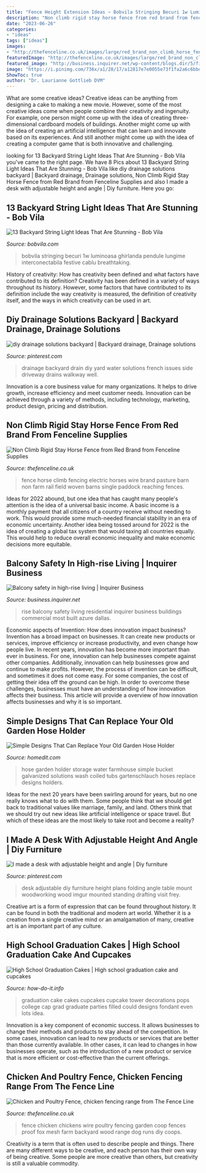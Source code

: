 ```yaml
---
title: "Fence Height Extension Ideas ~ Bobvila Stringing Becuri 1w Luminoasa Ghirlanda Pendule Lungime Interconectabila Festive Cablu Breathtaking"
description: "Non climb rigid stay horse fence from red brand from fenceline supplies"
date: "2023-06-26"
categories:
- "ideas"
tags: ["ideas"]
images:
- "http://thefenceline.co.uk/images/large/red_brand_non_climb_horse_fence_3.jpg"
featuredImage: "http://thefenceline.co.uk/images/large/red_brand_non_climb_horse_fence_3.jpg"
featured_image: "http://business.inquirer.net/wp-content/blogs.dir/5/files/2014/05/dallas-azure-1024x682.jpg"
image: "https://i.pinimg.com/736x/a1/28/17/a12817e7e0055e73f1fa2a6c6bbdf598.jpg"
ShowToc: true
author: "Dr. Laurianne Gottlieb DVM"
---
```



What are some creative ideas?
Creative ideas can be anything from designing a cake to making a new movie. However, some of the most creative ideas come when people combine their creativity and ingenuity. For example, one person might come up with the idea of creating three-dimensional cardboard models of buildings. Another might come up with the idea of creating an artificial intelligence that can learn and innovate based on its experiences. And still another might come up with the idea of creating a computer game that is both innovative and challenging.

	

		
looking for 13 Backyard String Light Ideas That Are Stunning - Bob Vila you've came to the right page. We have 8 Pics about 13 Backyard String Light Ideas That Are Stunning - Bob Vila like diy drainage solutions backyard | Backyard drainage, Drainage solutions, Non Climb Rigid Stay Horse Fence from Red Brand from Fenceline Supplies and also I made a desk with adjustable height and angle | Diy furniture. Here you go:
		
    
## 13 Backyard String Light Ideas That Are Stunning - Bob Vila

<img loading=lazy src="https://empire-s3-production.bobvila.com/slides/38344/original/drape_pergola_string_lights.jpg?1594248211" onerror="this.onerror=null;this.src='https://tse2.mm.bing.net/th?id=OIP.9edMslBGIM7wPU-VcPgaugHaFX&amp;pid=15.1';" alt="13 Backyard String Light Ideas That Are Stunning - Bob Vila">

_Source: bobvila.com_

>bobvila stringing becuri 1w luminoasa ghirlanda pendule lungime interconectabila festive cablu breathtaking. 

	

History of creativity: How has creativity been defined and what factors have contributed to its definition?
Creativity has been defined in a variety of ways throughout its history. However, some factors that have contributed to its definition include the way creativity is measured, the definition of creativity itself, and the ways in which creativity can be used in art.

    
## Diy Drainage Solutions Backyard | Backyard Drainage, Drainage Solutions

<img loading=lazy src="https://i.pinimg.com/736x/a1/28/17/a12817e7e0055e73f1fa2a6c6bbdf598.jpg" onerror="this.onerror=null;this.src='https://tse1.mm.bing.net/th?id=OIP.KHmczPrLlcSvhCyaAH9l1wHaJ3&amp;pid=15.1';" alt="diy drainage solutions backyard | Backyard drainage, Drainage solutions">

_Source: pinterest.com_

>drainage backyard drain diy yard water solutions french issues side driveway drains walkway well. 

	

Innovation is a core business value for many organizations. It helps to drive growth, increase efficiency and meet customer needs. Innovation can be achieved through a variety of methods, including technology, marketing, product design, pricing and distribution.

    
## Non Climb Rigid Stay Horse Fence From Red Brand From Fenceline Supplies

<img loading=lazy src="http://thefenceline.co.uk/images/large/red_brand_non_climb_horse_fence_3.jpg" onerror="this.onerror=null;this.src='https://tse4.mm.bing.net/th?id=OIP.tO8HumMK03XJQHUKmeUP7gHaHa&amp;pid=15.1';" alt="Non Climb Rigid Stay Horse Fence from Red Brand from Fenceline Supplies">

_Source: thefenceline.co.uk_

>fence horse climb fencing electric horses wire brand pasture barn non farm rail field woven barns single paddock reaching fences. 

	

Ideas for 2022 abound, but one idea that has caught many people's attention is the idea of a universal basic income. A basic income is a monthly payment that all citizens of a country receive without needing to work. This would provide some much-needed financial stability in an era of economic uncertainty. Another idea being tossed around for 2022 is the idea of creating a global tax system that would taxing all countries equally. This would help to reduce overall economic inequality and make economic decisions more equitable.

    
## Balcony Safety In High-rise Living | Inquirer Business

<img loading=lazy src="http://business.inquirer.net/wp-content/blogs.dir/5/files/2014/05/dallas-azure-1024x682.jpg" onerror="this.onerror=null;this.src='https://tse2.mm.bing.net/th?id=OIP.y8LXhA3z3J7OqPKvwqJ8ngHaE7&amp;pid=15.1';" alt="Balcony safety in high-rise living | Inquirer Business">

_Source: business.inquirer.net_

>rise balcony safety living residential inquirer business buildings commercial most built azure dallas. 

	

Economic aspects of Invention: How does innovation impact business?
Invention has a broad impact on businesses. It can create new products or services, improve efficiency or increase productivity, and even change how people live. In recent years, innovation has become more important than ever in business. For one, innovation can help businesses compete against other companies. Additionally, innovation can help businesses grow and continue to make profits. However, the process of invention can be difficult, and sometimes it does not come easy. For some companies, the cost of getting their idea off the ground can be high. In order to overcome these challenges, businesses must have an understanding of how innovation affects their business. This article will provide a overview of how innovation affects businesses and why it is so important.

    
## Simple Designs That Can Replace Your Old Garden Hose Holder

<img loading=lazy src="http://cdn.homedit.com/wp-content/uploads/2016/07/Farmhouse-garden-hose.jpg" onerror="this.onerror=null;this.src='https://tse2.mm.bing.net/th?id=OIP.vD_pJjPFw-pF4kZz3gN1cAHaLH&amp;pid=15.1';" alt="Simple Designs That Can Replace Your Old Garden Hose Holder">

_Source: homedit.com_

>hose garden holder storage water farmhouse simple bucket galvanized solutions wash coiled tubs gartenschlauch hoses replace designs holders. 

	

Ideas for the next 20 years have been swirling around for years, but no one really knows what to do with them. Some people think that we should get back to traditional values like marriage, family, and land. Others think that we should try out new ideas like artificial intelligence or space travel. But which of these ideas are the most likely to take root and become a reality?

    
## I Made A Desk With Adjustable Height And Angle | Diy Furniture

<img loading=lazy src="https://i.pinimg.com/736x/91/c7/d3/91c7d3d90dcc03180548e3533acb9aa6.jpg" onerror="this.onerror=null;this.src='https://tse2.mm.bing.net/th?id=OIP.F6YQ2x4kZcSmghwHx1MVywHaJ3&amp;pid=15.1';" alt="I made a desk with adjustable height and angle | Diy furniture">

_Source: pinterest.com_

>desk adjustable diy furniture height plans folding angle table mount woodworking wood imgur mounted standing drafting visit frey. 

	

Creative art is a form of expression that can be found throughout history. It can be found in both the traditional and modern art world. Whether it is a creation from a single creative mind or an amalgamation of many, creative art is an important part of any culture.

    
## High School Graduation Cakes | High School Graduation Cake And Cupcakes

<img loading=lazy src="https://media-cache-ec2.pinimg.com/550x/c1/96/21/c196216ecf0c452440d034a5d7d027c9.jpg" onerror="this.onerror=null;this.src='https://tse1.mm.bing.net/th?id=OIP.3rx5fmT_0G8BSI_IM2s8QQHaK8&amp;pid=15.1';" alt="High School Graduation Cakes | High school graduation cake and cupcakes">

_Source: how-do-it.info_

>graduation cake cakes cupcakes cupcake tower decorations pops college cap grad graduate parties filled could designs fondant even lots idea. 

	

Innovation is a key component of economic success. It allows businesses to change their methods and products to stay ahead of the competition. In some cases, innovation can lead to new products or services that are better than those currently available. In other cases, it can lead to changes in how businesses operate, such as the introduction of a new product or service that is more efficient or cost-effective than the current offerings.

    
## Chicken And Poultry Fence, Chicken Fencing Range From The Fence Line

<img loading=lazy src="http://thefenceline.co.uk/images/large/chickens_by_fence.jpg" onerror="this.onerror=null;this.src='https://tse1.mm.bing.net/th?id=OIP.yYPGGKlJP6p70t010kcu1wHaHa&amp;pid=15.1';" alt="Chicken and Poultry Fence, chicken fencing range from The Fence Line">

_Source: thefenceline.co.uk_

>fence chicken chickens wire poultry fencing garden coop fences proof fox mesh farm backyard wood range dog runs diy coops. 

	

Creativity is a term that is often used to describe people and things. There are many different ways to be creative, and each person has their own way of being creative. Some people are more creative than others, but creativity is still a valuable commodity.

